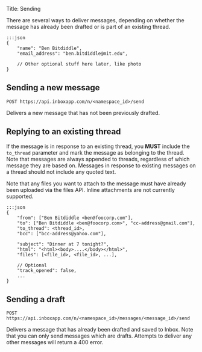 Title: Sending


There are several ways to deliver messages, depending on whether the message has already been drafted or is part of an existing thread.

```
:::json
{
    "name": "Ben Bitdiddle",
    "email_address": "ben.bitdiddle@mit.edu",

    // Other optional stuff here later, like photo
}
```


## Sending a new message

    POST https://api.inboxapp.com/n/<namespace_id>/send

Delivers a new message that has not been previously drafted. 

## Replying to an existing thread

<a name="reply_thread"></a> If the message is in response to an existing thread, you **MUST** include the `to_thread` parameter and mark the message as belonging to the thread. Note that messages are always appended to threads, regardless of which message they are based on. Messages in response to existing messages on a thread should not include any quoted text.

Note that any files you want to attach to the message must have already been uploaded via the files API. Inline attachments are not currently supported.


```
:::json
{
    "from": ["Ben Bitdiddle <ben@foocorp.com"],
    "to": ["Ben Bitdiddle <ben@foocorp.com>", "cc-address@gmail.com"],
    "to_thread": <thread_id>,
    "bcc": ["bcc-address@yahoo.com"],
    
    "subject": "Dinner at 7 tonight?",
    "html": "<html><body>....</body></html>",
    "files": [<file_id>, <file_id>, ...],
    
    // Optional
    "track_opened": false,
    ...
}   
```

## Sending a draft

    POST https://api.inboxapp.com/n/<namespace_id>/messages/<message_id>/send

Delivers a message that has already been drafted and saved to Inbox. Note that you can only send messages which are drafts. Attempts to deliver any other messages will return a 400 error.
